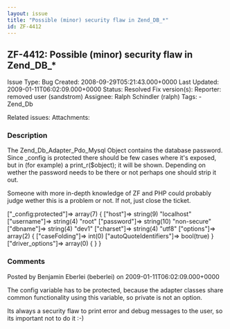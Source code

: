 ```yaml
---
layout: issue
title: "Possible (minor) security flaw in Zend_DB_*"
id: ZF-4412
---
```


ZF-4412: Possible (minor) security flaw in Zend\_DB\_\*
-------------------------------------------------------

 Issue Type: Bug Created: 2008-09-29T05:21:43.000+0000 Last Updated: 2009-01-11T06:02:09.000+0000 Status: Resolved Fix version(s): 
 Reporter:  removed user (sandstrom)  Assignee:  Ralph Schindler (ralph)  Tags: - Zend\_Db
 
 Related issues: 
 Attachments: 
### Description

The Zend\_Db\_Adapter\_Pdo\_Mysql Object contains the database password. Since \_config is protected there should be few cases where it's exposed, but in (for example) a print\_r($object); it will be shown. Depending on wether the password needs to be there or not perhaps one should strip it out.

Someone with more in-depth knowledge of ZF and PHP could probably judge wether this is a problem or not. If not, just close the ticket.

["\_config:protected"]=> array(7) { ["host"]=> string(9) "localhost" ["username"]=> string(4) "root" ["password"]=> string(10) "non-secure" ["dbname"]=> string(4) "dev1" ["charset"]=> string(4) "utf8" ["options"]=> array(2) { ["caseFolding"]=> int(0) ["autoQuoteIdentifiers"]=> bool(true) } ["driver\_options"]=> array(0) { } }

 

 

### Comments

Posted by Benjamin Eberlei (beberlei) on 2009-01-11T06:02:09.000+0000

The config variable has to be protected, because the adapter classes share common functionality using this variable, so private is not an option.

Its always a security flaw to print error and debug messages to the user, so its important not to do it :-)

 

 